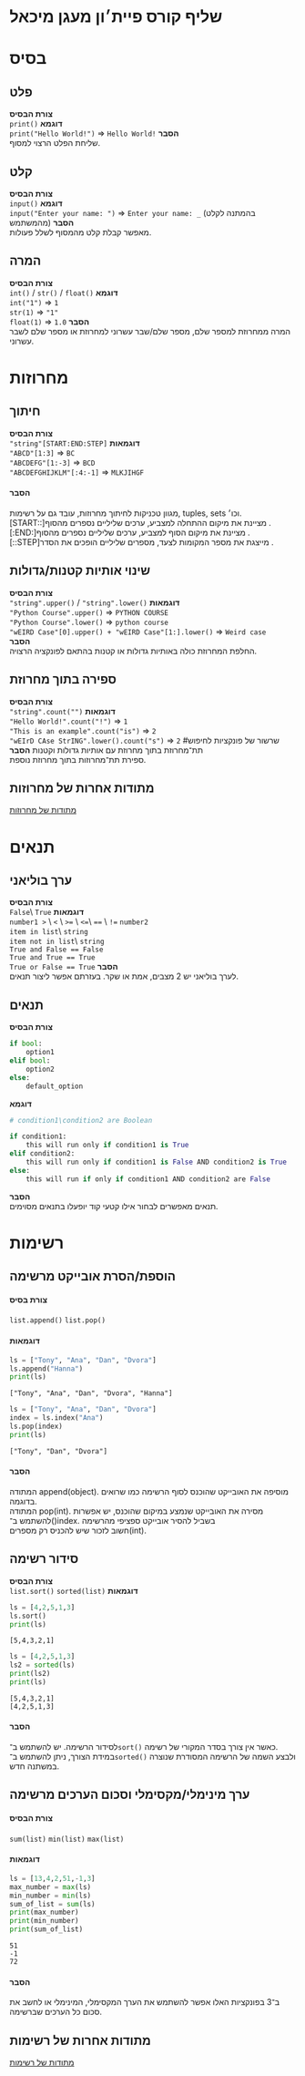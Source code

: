 # שליף קורס פיית׳ון מעגן מיכאל

# **בסיס**
## פלט
**צורת הבסיס**  
`print()`
**דוגמא**  
`print("Hello World!")` => `Hello World!`
**הסבר**  
שליחת הפלט הרצוי למסוף.

## קלט
**צורת הבסיס**  
`input()`
**דוגמא**  
`input("Enter your name: ")` => `Enter your name: _` (בהמתנה לקלט מהמשתמש)
**הסבר**  
מאפשר קבלת קלט מהמסוף לשלל פעולות.

## המרה
**צורת הבסיס**  
`int()` / `str()` / `float()`
**דוגמא**  
`int("1")` => `1`  
`str(1)` => `"1"`  
`float(1)` => `1.0`
**הסבר**  
המרה ממחרוזת למספר שלם, מספר שלם/שבר עשרוני למחרוזת או מספר שלם לשבר עשרוני.

# **מחרוזות**
## חיתוך
**צורת הבסיס**  
`"string"[START:END:STEP]`
**דוגמאות**  
`"ABCD"[1:3]` => `BC`  
`"ABCDEFG"[1:-3]` => `BCD`  
`"ABCDEFGHIJKLM"[:4:-1]` => `MLKJIHGF`

#### הסבר
מגוון טכניקות לחיתוך מחרוזות, עובד גם על רשימות, tuples, sets וכו׳.  
&rlm;&lrm;[START::]&rlm; מציינת את מיקום ההתחלה למצביע, ערכים שליליים נספרים מהסוף.  
&rlm;&lrm;[:END:]&rlm; מציינת את מיקום הסוף למצביע, ערכים שליליים נספרים מהסוף.  
&rlm;&lrm;[::STEP]&rlm; מייצגת את מספר המקומות לצעד, מספרים שליליים הופכים את הסדר.

## שינוי אותיות קטנות/גדולות
**צורת הבסיס**  
`"string".upper()` / `"string".lower()`
**דוגמאות**  
`"Python Course".upper()` => `PYTHON COURSE`  
`"Python Course".lower()` => `python course`  
`"wEIRD Case"[0].upper() + "wEIRD Case"[1:].lower()` => `Weird case`  
**הסבר**  
החלפת המחרוזת כולה באותיות גדולות או קטנות בהתאם לפונקציה הרצויה.

## ספירה בתוך מחרוזת
**צורת הבסיס**  
`"string".count("")`
**דוגמאות**  
`"Hello World!".count("!")` => `1`  
`"This is an example".count("is")` => `2`  
`"wEIrD CAse StrING".lower().count("s")` => `2` #שרשור של פונקציות לחיפוש תת־מחרוזת בתוך מחרוזת עם אותיות גדולות וקטנות
**הסבר**  
ספירת תת־מחרוזות בתוך מחרוזת נוספת.

## מתודות אחרות של מחרוזות
[מתודות של מחרוזות](https://www.programiz.com/python-programming/methods/string)


# **תנאים**
## ערך בוליאני
**צורת הבסיס**  
`False`\ `True`
**דוגמאות**  
`number1 >` \ `<` \ `>=` \ `<=`\ `==` \ `!=` `number2`  
`item in list`\ `string`  
`item not in list`\ `string`  
`True and False == False`  
`True and True == True`  
`True or False == True`
**הסבר**  
לערך בוליאני יש 2 מצבים, אמת או שקר. בעזרתם אפשר ליצור תנאים.

## תנאים
**צורת הבסיס**  
```python
if bool:
    option1
elif bool:
    option2
else:
    default_option
```
**דוגמא**  
```python
# condition1\condition2 are Boolean

if condition1:
    this will run only if condition1 is True
elif condition2:
    this will run only if condition1 is False AND condition2 is True
else:
    this will run if only if condition1 AND condition2 are False
```
**הסבר**  
תנאים מאפשרים לבחור אילו קטעי קוד יופעלו בתנאים מסוימים.


# **רשימות**

## הוספת/הסרת אובייקט מרשימה
#### צורת בסיס 
`list.append()`
`list.pop()`
#### דוגמאות
```python
ls = ["Tony", "Ana", "Dan", "Dvora"]
ls.append("Hanna")
print(ls)
```
`["Tony", "Ana", "Dan", "Dvora", "Hanna"]`

```python
ls = ["Tony", "Ana", "Dan", "Dvora"]
index = ls.index("Ana")
ls.pop(index)
print(ls)
```
`["Tony", "Dan", "Dvora"]`

#### הסבר
המתודה append(object). מוסיפה את האובייקט שהוכנס לסוף הרשימה כמו שרואים בדוגמה.  
המתודה pop(int). מסירה את האובייקט שנמצע במיקום שהוכנס, יש אפשרות להשתמש ב־()index. בשביל להסיר אובייקט ספציפי מהרשימה  
חשוב לזכור שיש להכניס רק מספרים(int).

## סידור רשימה
**צורת הבסיס**  
`list.sort()`
`sorted(list)`
**דוגמאות**  
```python
ls = [4,2,5,1,3]
ls.sort()
print(ls)
```
`[5,4,3,2,1]`

```python
ls = [4,2,5,1,3]
ls2 = sorted(ls)
print(ls2)
print(ls)
```
`[5,4,3,2,1]`  
`[4,2,5,1,3]`

#### הסבר
 לסידור הרשימה. יש להשתמש ב־`sort()` כאשר אין צורך בסדר המקורי של רשימה.  
 במידת הצורך, ניתן להשתמש ב־`sorted()` ולבצע השמה של הרשימה המסודרת שנוצרה במשתנה חדש.

## ערך מינימלי/מקסימלי וסכום הערכים מרשימה
#### צורת הבסיס 
`sum(list)`
`min(list)`
`max(list)`

#### דוגמאות
```python
ls = [13,4,2,51,-1,3]
max_number = max(ls)
min_number = min(ls)
sum_of_list = sum(ls)
print(max_number)
print(min_number)
print(sum_of_list)
```

`51`  
`-1`  
`72`
#### הסבר
ב־3 בפונקציות האלו אפשר להשתמש את הערך המקסימלי, המינימלי או לחשב את  
סכום כל הערכים שברשימה.

## מתודות אחרות של רשימות
[מתודות של רשימות](https://www.programiz.com/python-programming/methods/list)
